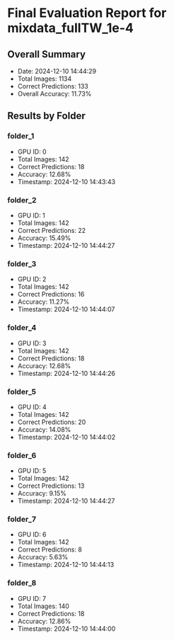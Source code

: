 # Final Evaluation Report for mixdata_fullTW_1e-4

## Overall Summary
- Date: 2024-12-10 14:44:29
- Total Images: 1134
- Correct Predictions: 133
- Overall Accuracy: 11.73%

## Results by Folder

### folder_1
- GPU ID: 0
- Total Images: 142
- Correct Predictions: 18
- Accuracy: 12.68%
- Timestamp: 2024-12-10 14:43:43

### folder_2
- GPU ID: 1
- Total Images: 142
- Correct Predictions: 22
- Accuracy: 15.49%
- Timestamp: 2024-12-10 14:44:27

### folder_3
- GPU ID: 2
- Total Images: 142
- Correct Predictions: 16
- Accuracy: 11.27%
- Timestamp: 2024-12-10 14:44:07

### folder_4
- GPU ID: 3
- Total Images: 142
- Correct Predictions: 18
- Accuracy: 12.68%
- Timestamp: 2024-12-10 14:44:26

### folder_5
- GPU ID: 4
- Total Images: 142
- Correct Predictions: 20
- Accuracy: 14.08%
- Timestamp: 2024-12-10 14:44:02

### folder_6
- GPU ID: 5
- Total Images: 142
- Correct Predictions: 13
- Accuracy: 9.15%
- Timestamp: 2024-12-10 14:44:27

### folder_7
- GPU ID: 6
- Total Images: 142
- Correct Predictions: 8
- Accuracy: 5.63%
- Timestamp: 2024-12-10 14:44:13

### folder_8
- GPU ID: 7
- Total Images: 140
- Correct Predictions: 18
- Accuracy: 12.86%
- Timestamp: 2024-12-10 14:44:00

